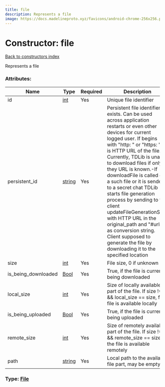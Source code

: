 ```yaml
---
title: file
description: Represents a file
image: https://docs.madelineproto.xyz/favicons/android-chrome-256x256.png
---
```

# Constructor: file  
[Back to constructors index](index.md)



Represents a file

### Attributes:

| Name     |    Type       | Required | Description |
|----------|---------------|----------|-------------|
|id|[int](../types/int.md) | Yes|Unique file identifier|
|persistent\_id|[string](../types/string.md) | Yes|Persistent file identifier, if exists. Can be used across application restarts or even other devices for current logged user. If begins with "http: " or "https: ", it is HTTP URL of the file. Currently, TDLib is unable to download files if only they URL is known.-If downloadFile is called on a such file or it is sended to a secret chat TDLib starts file generation process by sending to the client updateFileGenerationStart with HTTP URL in the original_path and "#url#" as conversion string. Client supposed to generate the file by downloading it to the specified location|
|size|[int](../types/int.md) | Yes|File size, 0 if unknown|
|is\_being\_downloaded|[Bool](../types/Bool.md) | Yes|True, if the file is currently being downloaded|
|local\_size|[int](../types/int.md) | Yes|Size of locally available part of the file. If size != 0 && local_size == size, full file is available locally|
|is\_being\_uploaded|[Bool](../types/Bool.md) | Yes|True, if the file is currently being uploaded|
|remote\_size|[int](../types/int.md) | Yes|Size of remotely available part of the file. If size != 0 && remote_size == size, the file is available remotely|
|path|[string](../types/string.md) | Yes|Local path to the available file part, may be empty|



### Type: [File](../types/File.md)


